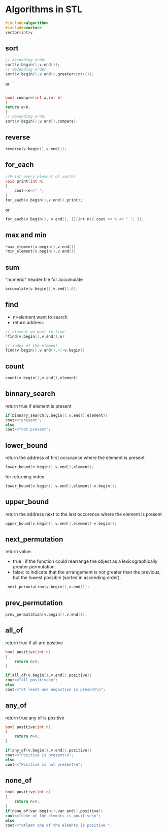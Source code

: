 # Algorithms in STL

```cpp
#include<algorithm>
#include<vector>
vector<int>v
```

## sort

```cpp
// ascending order
sort(v.begin(),v.end());  
// decending order
sort(v.begin(),v.end(),greater<int>());  
```

or

```cpp

bool comapre(int a,int b)
{
return a>b;
}
// decending order
sort(v.begin(),v.end(),compare);
```

## reverse

```cpp
reverse(v.begin(),v.end());
```

## for_each

```cpp
//Print every element of vector 
void print(int n)
{
    cout<<n<<" ";
}
for_each(v.begin(),v.end(),print);
```

or

```cpp
for_each(v.begin(), v.end(), [](int n){ cout << n << " "; });
```

## max and min

```cpp
*max_element(v.begin(),v.end())
*min_element(v.begin(),v.end())
```

## sum

"numeric" header file for accumulate

```cpp
accumulate(v.begin(),v.end(),0);
```

## find

- n=element want to search
- return address

```cpp
// element we want to find
*find(v.begin(),v.end(),n)

// index of the element
find(v.begin(),v.end(),4)-v.begin()
```

## count

```cpp
count(v.begin(),v.end(),element)
```

## binnary_search

return true if element is present

```cpp
if(binnary_search(v.begin(),v.end(),element))
cout<<"present";
else
cout<<"not present";
```

## lower_bound

return the  address of first occurance where the element is present 

```cpp
lower_bound(v.begin(),v.end(),element);
```

for returning index

```cpp
lower_bound(v.begin(),v.end(),element)-v.begin();
```

## upper_bound

return the address next to the last occurence where the element is present

```cpp
upper_bound(v.begin(),v.end(),element)-v.begin();
```

## next_permutation

return value:

- true : if the function could rearrange the object as a lexicographically greater permutation.
- false: to indicate that the arrangement is not greater than the previous, but the lowest possible (sorted in ascending order).

```cpp
 next_permutation(v.begin(),v.end());
```

## prev_permutation

```cpp
prev_permutation(v.begin(),v.end());
```

## all_of

return true if all are positive

```cpp
bool positive(int n)
{
    return n>0;
}

if(all_of(v.begin(),v.end(),positive))
cout<<"all positive\n";
else
cout<<"at least one negavtive is present\n";
```

## any_of

return true any of is positive

```cpp
bool positive(int n)
{
    return n>0;
}

if(any_of(v.begin(),v.end(),positive))
cout<<"Positive is present\n";
else
cout<<"Positive is not present\n";
```

## none_of

```cpp
bool positive(int n)
{
    return n>0;
}
if(none_of(var.begin(),var.end(),positive))
cout<<"none of the elemnts is positive\n";
else
cout<<"atleat one of the elemnts is positive ";
```
